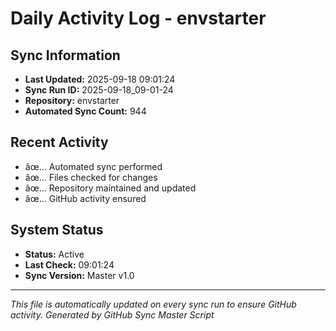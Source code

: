 ﻿# Daily Activity Log - envstarter

## Sync Information
- **Last Updated:** 2025-09-18 09:01:24
- **Sync Run ID:** 2025-09-18_09-01-24
- **Repository:** envstarter
- **Automated Sync Count:** 944

## Recent Activity
- âœ… Automated sync performed
- âœ… Files checked for changes
- âœ… Repository maintained and updated
- âœ… GitHub activity ensured

## System Status
- **Status:** Active
- **Last Check:** 09:01:24
- **Sync Version:** Master v1.0

---
*This file is automatically updated on every sync run to ensure GitHub activity.*
*Generated by GitHub Sync Master Script*
